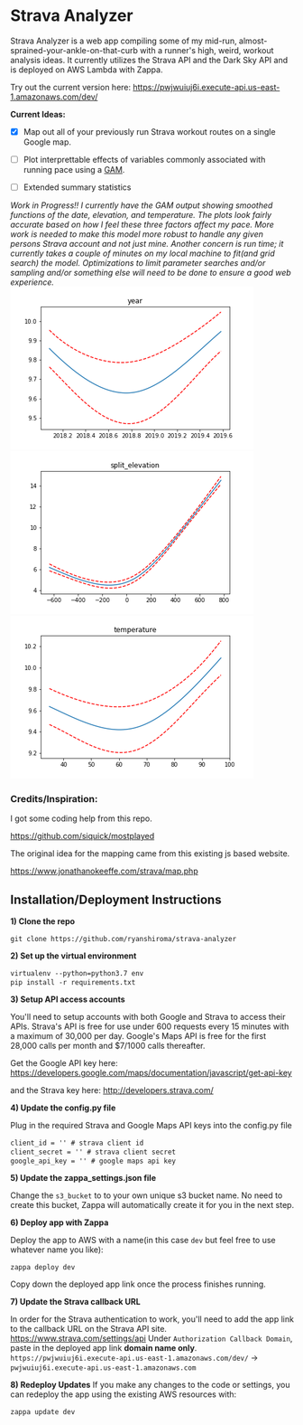 # Strava Analyzer


Strava Analyzer is a web app compiling some of my mid-run, almost-sprained-your-ankle-on-that-curb with a runner's high, weird, workout analysis ideas. It currently utilizes the Strava API and the Dark Sky API and is deployed on AWS Lambda with Zappa.

Try out the current version here: https://pwjwuiuj6i.execute-api.us-east-1.amazonaws.com/dev/


**Current Ideas:**

- [x] Map out all of your previously run Strava workout routes on a single Google map. 

- [ ]  Plot interprettable effects of variables commonly associated with running pace using a [GAM](https://en.wikipedia.org/wiki/Generalized_additive_model).

- [ ] Extended summary statistics


*Work in Progress!!*
*I currently have the GAM output showing smoothed functions of the date, elevation, and temperature. The plots look fairly accurate based on how I feel these three factors affect my pace. More work is needed to make this model more robust to handle any given persons Strava account and not just mine. Another concern is run time; it currently takes a couple of minutes on my local machine to fit(and grid search) the model. Optimizations to limit parameter searches and/or sampling and/or something else will need to be done to ensure a good web experience.*
![year](year.png)
![elevation](elevation.png)
![temp](temp.png)

### Credits/Inspiration:

I got some coding help from this repo.

https://github.com/siquick/mostplayed

The original idea for the mapping came from this existing js based website.

https://www.jonathanokeeffe.com/strava/map.php



## Installation/Deployment Instructions

**1) Clone the repo**
```
git clone https://github.com/ryanshiroma/strava-analyzer
```

**2) Set up the virtual environment**
```
virtualenv --python=python3.7 env
pip install -r requirements.txt
```

**3) Setup API access accounts**

You'll need to setup accounts with both Google and Strava to access their APIs.
Strava's API is free for use under 600 requests every 15 minutes with a maximum of 30,000 per day.
Google's Maps API is free for the first 28,000 calls per month and $7/1000 calls thereafter. 

Get the Google API key here:
https://developers.google.com/maps/documentation/javascript/get-api-key

and the Strava key here: 
http://developers.strava.com/

**4) Update the config.py file**

Plug in the required Strava and Google Maps API keys into the config.py file
```
client_id = '' # strava client id
client_secret = '' # strava client secret
google_api_key = '' # google maps api key
```

**5) Update the zappa_settings.json file**

Change the `s3_bucket` to to your own unique s3 bucket name. No need to create this bucket, Zappa will automatically create it for you in the next step.

**6) Deploy app with Zappa**

Deploy the app to AWS with a name(in this case `dev` but feel free to use whatever name you like):
```
zappa deploy dev
```
Copy down the deployed app link once the process finishes running.

**7) Update the Strava callback URL**

In order for the Strava authentication to work, you'll need to add the app link to the callback URL on the Strava API site.
https://www.strava.com/settings/api
Under `Authorization Callback Domain`, paste in the deployed app link **domain name only**.
`https://pwjwuiuj6i.execute-api.us-east-1.amazonaws.com/dev/` -> `pwjwuiuj6i.execute-api.us-east-1.amazonaws.com`

**8) Redeploy Updates**
If you make any changes to the code or settings, you can redeploy the app using the existing AWS resources with:
```
zappa update dev
```





